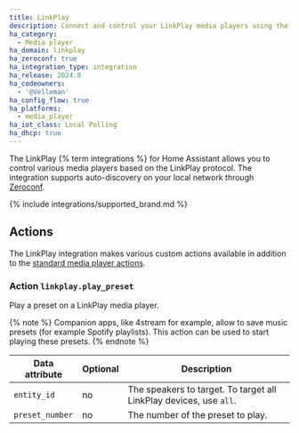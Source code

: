 ```yaml
---
title: LinkPlay
description: Connect and control your LinkPlay media players using the LinkPlay integration
ha_category:
  - Media player
ha_domain: linkplay
ha_zeroconf: true
ha_integration_type: integration
ha_release: 2024.8
ha_codeowners:
  - '@Velleman'
ha_config_flow: true
ha_platforms:
  - media_player
ha_iot_class: Local Polling
ha_dhcp: true
---
```


The LinkPlay {% term integrations %} for Home Assistant allows you to control various media players based on the LinkPlay protocol. The integration supports auto-discovery on your local network through [Zeroconf](/integrations/zeroconf).

{% include integrations/supported_brand.md %}

## Actions

The LinkPlay integration makes various custom actions available in addition to the [standard media player actions](/integrations/media_player/#actions).

### Action `linkplay.play_preset`

Play a preset on a LinkPlay media player. 

{% note %}
Companion apps, like 4stream for example, allow to save music presets (for example Spotify playlists). This action can be used to start playing these presets. 
{% endnote %}

| Data attribute | Optional | Description |
| ---------------------- | -------- | ----------- |
| `entity_id` | no | The speakers to target. To target all LinkPlay devices, use `all`.
| `preset_number` | no | The number of the preset to play.

